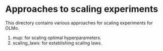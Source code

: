 
# Approaches to scaling experiments

This directory contains various approaches for scaling experiments for OLMo. 

1. mup: for scaling optimal hyperparameters.
2. scaling_laws: for establishing scaling laws.